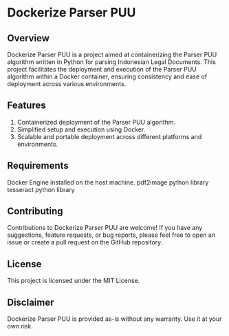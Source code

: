 # Dockerize Parser PUU

## Overview
Dockerize Parser PUU is a project aimed at containerizing the Parser PUU algorithm written in Python for parsing Indonesian Legal Documents. This project facilitates the deployment and execution of the Parser PUU algorithm within a Docker container, ensuring consistency and ease of deployment across various environments.

## Features
1. Containerized deployment of the Parser PUU algorithm.
2. Simplified setup and execution using Docker.
3. Scalable and portable deployment across different platforms and environments.

## Requirements
Docker Engine installed on the host machine.
pdf2image python library
tesseract python library

## Contributing
Contributions to Dockerize Parser PUU are welcome! If you have any suggestions, feature requests, or bug reports, please feel free to open an issue or create a pull request on the GitHub repository.

## License
This project is licensed under the MIT License.

## Disclaimer
Dockerize Parser PUU is provided as-is without any warranty. Use it at your own risk.
